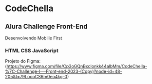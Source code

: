 # CodeChella 

## Alura Challenge Front-End

Desenvolvendo Mobille First
### HTML CSS JavaScript

Projeto do Figma: (https://www.figma.com/file/Cp3oGQnBxcIonkk44albMm/CodeChella-%7C-Challenge-I---Front-end-2023-(Copy)?node-id=48-205&t=79LoooCS6m0eo4kg-0)



